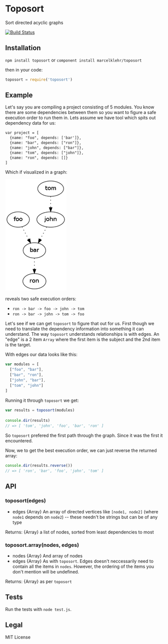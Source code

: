 # Toposort

Sort directed acyclic graphs

[![Build Status](https://travis-ci.org/marcelklehr/toposort.png)](https://travis-ci.org/marcelklehr/toposort)

## Installation

`npm install toposort` or `component install marcelklehr/toposort`  

then in your code:

```js
toposort = require('toposort')
```

## Example

Let's say you are compiling a project consisting of 5 modules. You know there are some dependencies between them so you want to figure a safe execution order to run them in. Lets assume we have tool which spits out dependency data for us:

```
var project = [
  {name: "foo", depends: ['bar']},
  {name: "bar", depends: ["ron"]},
  {name: "john", depends: ["bar"]},
  {name: "tom", depends: ["john"]},
  {name: "ron", depends: []}
]
```

Which if visualized in a graph:

![graph](out.png)

reveals two safe execution orders:

+ `ron -> bar -> foo -> john -> tom`
+ `ron -> bar -> john -> tom -> foo`

Let's see if we can get `toposort` to figure that out for us. First though we need to translate the dependency information into something it can understand. The way `toposort` understands relationships is with edges. An "edge" is a 2 item `Array` where the first item is the subject and the 2nd item is the target.  

With edges our data looks like this: 

```js
var modules = [
  ["foo", "bar"],
  ["bar", "ron"],
  ["john", "bar"],
  ["tom", "john"]
]
```

Running it through `toposort` we get:

```js
var results = toposort(modules)

console.dir(results)
// => [ 'tom', 'john', 'foo', 'bar', 'ron' ]
```
So `toposort` prefered the first path through the graph. Since it was the first it encountered.

Now, we to get the best execution order, we can just reverse the returned array:

```js
console.dir(results.reverse())
// => [ 'ron', 'bar', 'foo', 'john', 'tom' ]
```

## API

### toposort(edges)

+ edges {Array} An array of directed vertices like `[node1, node2]` (where `node1` depends on `node2`) -- these needn't be strings but can be of any type

Returns: {Array} a list of nodes, sorted from least dependencies to most

### toposort.array(nodes, edges)

+ nodes {Array} And array of nodes
+ edges {Array} As with `toposort`. Edges doesn't neccessarily need to contain all the items in `nodes`. However, the ordering of the items you don't mention will be undefined.

Returns: {Array} as per `toposort`

## Tests

Run the tests with `node test.js`.

## Legal

MIT License